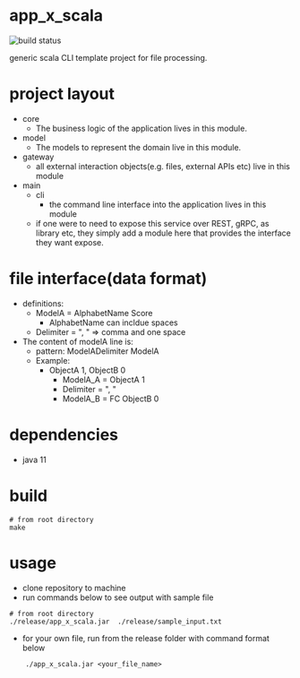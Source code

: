 # app_x_scala
![build status](https://github.com/praisetompane/app_project_x_scala/actions/workflows/app_project_x_scala.yaml/badge.svg) <br>

generic scala CLI template project for file processing.

# project layout

- core
  - The business logic of the application lives in this module.
- model
  - The models to represent the domain live in this module.
- gateway
  - all external interaction objects(e.g. files, external APIs etc) live in this module
- main
  - cli
    - the command line interface into the application lives in this module
  - if one were to need to expose this service over REST, gRPC, as library etc, they simply add a module here that provides the interface they want expose.

# file interface(data format)

- definitions:
  - ModelA = AlphabetName Score
    - AlphabetName can incldue spaces
  - Delimiter = ", " => comma and one space
- The content of modelA line is:
  - pattern: ModelADelimiter ModelA
  - Example:
    - ObjectA 1, ObjectB 0
      - ModelA_A = ObjectA 1
      - Delimiter = ", "
      - ModelA_B = FC ObjectB 0

# dependencies

- java 11

# build
```shell
# from root directory
make
```

# usage

- clone repository to machine
- run commands below to see output with sample file

```shell
# from root directory
./release/app_x_scala.jar  ./release/sample_input.txt
```

- for your own file, run from the release folder with command format below

```
    ./app_x_scala.jar <your_file_name>
```
